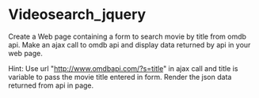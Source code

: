 # Videosearch_jquery
Create a Web page containing a form to search movie by title from omdb api. Make an ajax call to omdb api and display data returned by api in your web page.

Hint: Use url "http://www.omdbapi.com/?s=title" in ajax call and title is variable to pass the movie title entered in form. Render the json data returned from api in page.
